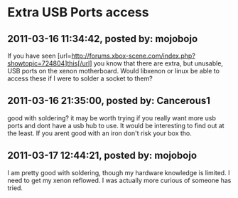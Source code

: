 # Extra USB Ports access

## 2011-03-16 11:34:42, posted by: mojobojo

If you have seen [url=http://forums.xbox-scene.com/index.php?showtopic=724804]this[/url] you know that there are extra, but unusable, USB ports on the xenon motherboard. Would libxenon or linux be able to access these if I were to solder a socket to them?

## 2011-03-16 21:35:00, posted by: Cancerous1

good with soldering? it may be worth trying if you really want more usb ports and dont have a usb hub to use. It would be interesting to find out at the least. If you arent good with an iron don't risk your box tho.

## 2011-03-17 12:44:21, posted by: mojobojo

I am pretty good with soldering, though my hardware knowledge is limited. I need to get my xenon reflowed. I was actually more curious of someone has tried.